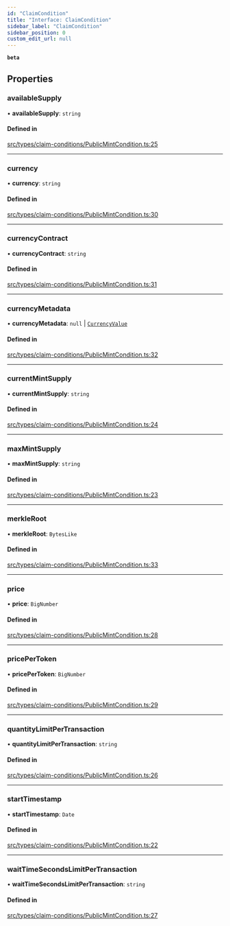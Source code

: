 ```yaml
---
id: "ClaimCondition"
title: "Interface: ClaimCondition"
sidebar_label: "ClaimCondition"
sidebar_position: 0
custom_edit_url: null
---
```


**`beta`**

## Properties

### availableSupply

• **availableSupply**: `string`

#### Defined in

[src/types/claim-conditions/PublicMintCondition.ts:25](https://github.com/PrasoonPratham/nftlabs-sdk-ts/blob/3077f6d/src/types/claim-conditions/PublicMintCondition.ts#L25)

___

### currency

• **currency**: `string`

#### Defined in

[src/types/claim-conditions/PublicMintCondition.ts:30](https://github.com/PrasoonPratham/nftlabs-sdk-ts/blob/3077f6d/src/types/claim-conditions/PublicMintCondition.ts#L30)

___

### currencyContract

• **currencyContract**: `string`

#### Defined in

[src/types/claim-conditions/PublicMintCondition.ts:31](https://github.com/PrasoonPratham/nftlabs-sdk-ts/blob/3077f6d/src/types/claim-conditions/PublicMintCondition.ts#L31)

___

### currencyMetadata

• **currencyMetadata**: ``null`` \| [`CurrencyValue`](CurrencyValue)

#### Defined in

[src/types/claim-conditions/PublicMintCondition.ts:32](https://github.com/PrasoonPratham/nftlabs-sdk-ts/blob/3077f6d/src/types/claim-conditions/PublicMintCondition.ts#L32)

___

### currentMintSupply

• **currentMintSupply**: `string`

#### Defined in

[src/types/claim-conditions/PublicMintCondition.ts:24](https://github.com/PrasoonPratham/nftlabs-sdk-ts/blob/3077f6d/src/types/claim-conditions/PublicMintCondition.ts#L24)

___

### maxMintSupply

• **maxMintSupply**: `string`

#### Defined in

[src/types/claim-conditions/PublicMintCondition.ts:23](https://github.com/PrasoonPratham/nftlabs-sdk-ts/blob/3077f6d/src/types/claim-conditions/PublicMintCondition.ts#L23)

___

### merkleRoot

• **merkleRoot**: `BytesLike`

#### Defined in

[src/types/claim-conditions/PublicMintCondition.ts:33](https://github.com/PrasoonPratham/nftlabs-sdk-ts/blob/3077f6d/src/types/claim-conditions/PublicMintCondition.ts#L33)

___

### price

• **price**: `BigNumber`

#### Defined in

[src/types/claim-conditions/PublicMintCondition.ts:28](https://github.com/PrasoonPratham/nftlabs-sdk-ts/blob/3077f6d/src/types/claim-conditions/PublicMintCondition.ts#L28)

___

### pricePerToken

• **pricePerToken**: `BigNumber`

#### Defined in

[src/types/claim-conditions/PublicMintCondition.ts:29](https://github.com/PrasoonPratham/nftlabs-sdk-ts/blob/3077f6d/src/types/claim-conditions/PublicMintCondition.ts#L29)

___

### quantityLimitPerTransaction

• **quantityLimitPerTransaction**: `string`

#### Defined in

[src/types/claim-conditions/PublicMintCondition.ts:26](https://github.com/PrasoonPratham/nftlabs-sdk-ts/blob/3077f6d/src/types/claim-conditions/PublicMintCondition.ts#L26)

___

### startTimestamp

• **startTimestamp**: `Date`

#### Defined in

[src/types/claim-conditions/PublicMintCondition.ts:22](https://github.com/PrasoonPratham/nftlabs-sdk-ts/blob/3077f6d/src/types/claim-conditions/PublicMintCondition.ts#L22)

___

### waitTimeSecondsLimitPerTransaction

• **waitTimeSecondsLimitPerTransaction**: `string`

#### Defined in

[src/types/claim-conditions/PublicMintCondition.ts:27](https://github.com/PrasoonPratham/nftlabs-sdk-ts/blob/3077f6d/src/types/claim-conditions/PublicMintCondition.ts#L27)
